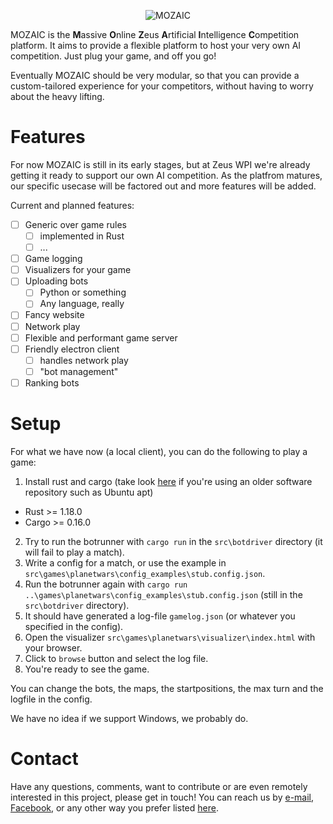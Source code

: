 <p align="center"><img src="/resources/Design%205.PNG" alt="MOZAIC"/></p>

MOZAIC is the **M**assive **O**nline **Z**eus **A**rtificial **I**ntelligence **C**ompetition platform.
It aims to provide a flexible platform to host your very own AI competition. Just plug your game, and off you go!

Eventually MOZAIC should be very modular, so that you can provide a custom-tailored experience for your competitors, without having to worry about the heavy lifting.

# Features
For now MOZAIC is still in its early stages, but at Zeus WPI we're already getting it ready to support our own AI competition. As the platfrom matures, our specific usecase will be factored out and more features will be added.

Current and planned features:
 - [ ] Generic over game rules
   - [ ] implemented in Rust
   - [ ] ...
 - [ ] Game logging
 - [ ] Visualizers for your game
 - [ ] Uploading bots
    - [ ] Python or something
    - [ ] Any language, really
 - [ ] Fancy website
 - [ ] Network play
 - [ ] Flexible and performant game server
 - [ ] Friendly electron client
     - [ ] handles network play
     - [ ] "bot management"
  - [ ] Ranking bots

# Setup

For what we have now (a local client), you can do the following to play a game:
 1. Install rust and cargo (take look [here](https://rustup.rs/) if you're using an older software repository such as Ubuntu apt)
  * Rust >= 1.18.0
  * Cargo >= 0.16.0
 2. Try to run the botrunner with `cargo run` in the `src\botdriver` directory (it will fail to play a match).
 3. Write a config for a match, or use the example in `src\games\planetwars\config_examples\stub.config.json`.
 4. Run the botrunner again with `cargo run ..\games\planetwars\config_examples\stub.config.json` (still in the `src\botdriver` directory).
 5. It should have generated a log-file `gamelog.json` (or whatever you specified in the config).
 6. Open the visualizer `src\games\planetwars\visualizer\index.html` with your browser.
 7. Click to `browse` button and select the log file.
 8. You're ready to see the game.

You can change the bots, the maps, the startpositions, the max turn and the logfile in the config.

We have no idea if we support Windows, we probably do.

# Contact
Have any questions, comments, want to contribute or are even remotely interested in this project, please get in touch!
You can reach us by [e-mail](mailto:bestuur@zeus.ugent.be), [Facebook](https://www.facebook.com/zeus.wpi), or any other way you prefer listed [here](https://zeus.ugent.be/about/).

